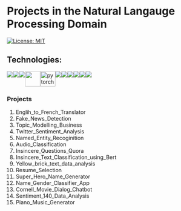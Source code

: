 # Projects in the Natural Langauge Processing Domain

[![License: MIT](https://img.shields.io/badge/License-MIT-yellow.svg)](https://opensource.org/licenses/MIT "MIT License")

## Technologies:

<div style="display:flex; margin: auto;">
   <img src="https://img.shields.io/badge/Python-3776AB?style=for-the-badge&logo=python&logoColor=white">
   <img src="https://img.shields.io/badge/TensorFlow-FF6F00?style=for-the-badge&logo=TensorFlow&logoColor=white">
   <img src="https://img.shields.io/badge/Keras-D00000?style=for-the-badge&logo=Keras&logoColor=white"> 
   <img src="https://camo.githubusercontent.com/ce9fb3389462f2c9444f863e410f0d17d04b216beba8749a015011887eadfbaf/68747470733a2f2f7777772e766563746f726c6f676f2e7a6f6e652f6c6f676f732f6f70656e63762f6f70656e63762d69636f6e2e737667" width="40" height="40">
   <img src="https://www.vectorlogo.zone/logos/pytorch/pytorch-icon.svg" alt="pytorch" width="40" height="40"/>
   <img src="https://img.shields.io/badge/scikit_learn-F7931E?style=for-the-badge&logo=scikit-learn&logoColor=white">
   <img src="https://img.shields.io/badge/Numpy-777BB4?style=for-the-badge&logo=numpy&logoColor=white">
   <img src="https://img.shields.io/badge/Pandas-2C2D72?style=for-the-badge&logo=pandas&logoColor=white"> 
   <img src="https://img.shields.io/badge/Plotly-239120?style=for-the-badge&logo=plotly&logoColor=white"> 
   
   <img src="https://img.shields.io/badge/Jupyter-F37626.svg?&style=for-the-badge&logo=Jupyter&logoColor=white">
   <img src="https://img.shields.io/badge/NVIDIA-GTX1650-76B900?style=for-the-badge&logo=nvidia&logoColor=white">

</div>


### Projects

1) Englih_to_French_Translator
2) Fake_News_Detection
3) Topic_Modelling_Business
4) Twitter_Sentiment_Analysis
5) Named_Entity_Recoginition
6) Audio_Classification
7) Insincere_Questions_Quora
8) Insincere_Text_Classification_using_Bert
9) Yellow_brick_text_data_analysis
10) Resume_Selection
11) Super_Hero_Name_Generator
12) Name_Gender_Classifier_App
13) Cornell_Movie_Dialog_Chatbot
14) Sentiment_140_Data_Analysis
15) Piano_Music_Generator
